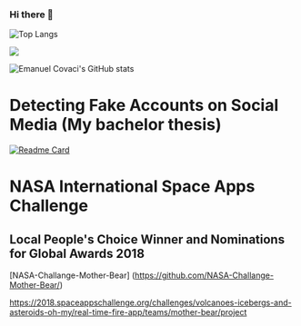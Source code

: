 ### Hi there 👋

<!--
**emanuelcovaci/emanuelcovaci** is a ✨ _special_ ✨ repository because its `README.md` (this file) appears on your GitHub profile.

Here are some ideas to get you started:

- 🔭 I’m currently working on ...
- 🌱 I’m currently learning ...
- 👯 I’m looking to collaborate on ...
- 🤔 I’m looking for help with ...
- 💬 Ask me about ...
- 📫 How to reach me: ...
- 😄 Pronouns: ...
- ⚡ Fun fact: ...

<!--
Q: How come your activity is so low on github? 

A: Lately I work with more closed-source software.

Got more questions?

Please email me!
-->

![Top Langs](https://github-readme-stats.vercel.app/api/top-langs/?username=emanuelcovaci&theme=buefy&count_private=true&layout=compact)

![](https://visitor-badge.laobi.icu/badge?page_id=emanuelcovaci)


![Emanuel Covaci's GitHub stats](https://github-readme-stats.vercel.app/api?username=emanuelcovaci&&theme=buefy&count_private=true)
# Detecting Fake Accounts on Social Media  (My bachelor thesis)

[![Readme Card](https://github-readme-stats.vercel.app/api/pin/?username=emanuelcovaci&repo=twittop)](https://github.com/emanuelcovaci/twittop)

# NASA International Space Apps Challenge

## Local People's Choice Winner and Nominations for Global Awards 2018
[NASA-Challange-Mother-Bear] (https://github.com/NASA-Challange-Mother-Bear/)

https://2018.spaceappschallenge.org/challenges/volcanoes-icebergs-and-asteroids-oh-my/real-time-fire-app/teams/mother-bear/project

